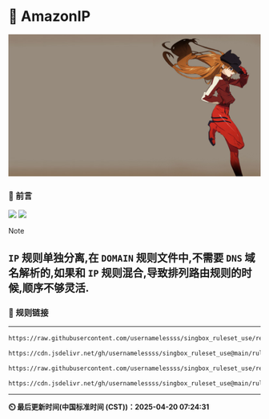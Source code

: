 
# 🧸 AmazonIP
![](https://raw.githubusercontent.com/usernamelessss/picture-bed/main/images/202504042256831.jpg)
### 📣 前言
![](https://shields.io/badge/-移除重复规则-ff69b4) ![](https://shields.io/badge/-IP&nbsp;规则单独存放不与&nbsp;DOMAIN&nbsp;等混合-green)
> [!NOTE]
**`IP` 规则单独分离,在 `DOMAIN` 规则文件中,不需要 `DNS` 域名解析的,如果和 `IP` 规则混合,导致排列路由规则的时候,顺序不够灵活.**
---

###  🔗 规则链接
---

```url
https://raw.githubusercontent.com/usernamelessss/singbox_ruleset_use/refs/heads/main/rule/AmazonIP/AmazonIP.json
```

```url
https://cdn.jsdelivr.net/gh/usernamelessss/singbox_ruleset_use@main/rule/AmazonIP/AmazonIP.json
```

```url
https://raw.githubusercontent.com/usernamelessss/singbox_ruleset_use/refs/heads/main/rule/AmazonIP/AmazonIP.srs
```

```url
https://cdn.jsdelivr.net/gh/usernamelessss/singbox_ruleset_use@main/rule/AmazonIP/AmazonIP.srs
```

---
**⏲️ 最后更新时间(中国标准时间 (CST))：2025-04-20 07:24:31**